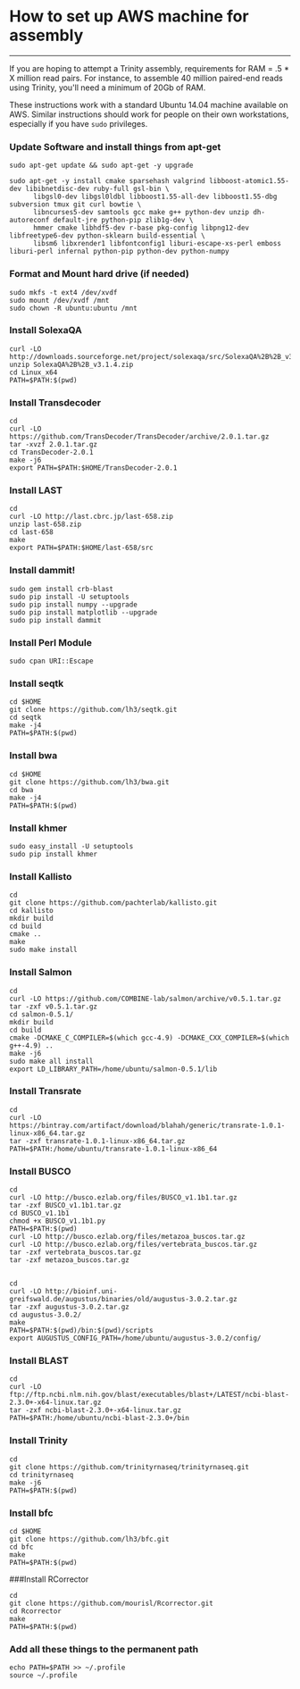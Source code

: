 # How to set up AWS machine for assembly
---

If you are hoping to attempt a Trinity assembly, requirements for RAM = .5 * X million read pairs. For instance, to assemble 40 million paired-end reads using Trinity, you'll need a minimum of 20Gb of RAM.

These instructions work with a standard Ubuntu 14.04 machine available on AWS. Similar instructions should work for people on their own workstations, especially if you have `sudo` privileges. 


### Update Software and install things from apt-get

```
sudo apt-get update && sudo apt-get -y upgrade

sudo apt-get -y install cmake sparsehash valgrind libboost-atomic1.55-dev libibnetdisc-dev ruby-full gsl-bin \
      libgsl0-dev libgsl0ldbl libboost1.55-all-dev libboost1.55-dbg subversion tmux git curl bowtie \
      libncurses5-dev samtools gcc make g++ python-dev unzip dh-autoreconf default-jre python-pip zlib1g-dev \
      hmmer cmake libhdf5-dev r-base pkg-config libpng12-dev libfreetype6-dev python-sklearn build-essential \
      libsm6 libxrender1 libfontconfig1 liburi-escape-xs-perl emboss liburi-perl infernal python-pip python-dev python-numpy

```

### Format and Mount hard drive (if needed)

```
sudo mkfs -t ext4 /dev/xvdf
sudo mount /dev/xvdf /mnt
sudo chown -R ubuntu:ubuntu /mnt
```

### Install SolexaQA


```
curl -LO http://downloads.sourceforge.net/project/solexaqa/src/SolexaQA%2B%2B_v3.1.4.zip
unzip SolexaQA%2B%2B_v3.1.4.zip
cd Linux_x64
PATH=$PATH:$(pwd)
```

### Install Transdecoder

```
cd
curl -LO https://github.com/TransDecoder/TransDecoder/archive/2.0.1.tar.gz
tar -xvzf 2.0.1.tar.gz
cd TransDecoder-2.0.1
make -j6
export PATH=$PATH:$HOME/TransDecoder-2.0.1
```

### Install LAST

```
cd
curl -LO http://last.cbrc.jp/last-658.zip
unzip last-658.zip
cd last-658
make
export PATH=$PATH:$HOME/last-658/src
```

### Install dammit!

```
sudo gem install crb-blast
sudo pip install -U setuptools
sudo pip install numpy --upgrade
sudo pip install matplotlib --upgrade
sudo pip install dammit
```


### Install Perl Module
```
sudo cpan URI::Escape
```

### Install seqtk

```
cd $HOME
git clone https://github.com/lh3/seqtk.git
cd seqtk
make -j4
PATH=$PATH:$(pwd)
```

### Install bwa

```
cd $HOME
git clone https://github.com/lh3/bwa.git
cd bwa
make -j4
PATH=$PATH:$(pwd)
```

### Install khmer

```
sudo easy_install -U setuptools
sudo pip install khmer
```

### Install Kallisto

```
cd
git clone https://github.com/pachterlab/kallisto.git
cd kallisto
mkdir build
cd build
cmake ..
make
sudo make install
```


### Install Salmon

```
cd
curl -LO https://github.com/COMBINE-lab/salmon/archive/v0.5.1.tar.gz
tar -zxf v0.5.1.tar.gz
cd salmon-0.5.1/
mkdir build
cd build
cmake -DCMAKE_C_COMPILER=$(which gcc-4.9) -DCMAKE_CXX_COMPILER=$(which g++-4.9) ..
make -j6
sudo make all install
export LD_LIBRARY_PATH=/home/ubuntu/salmon-0.5.1/lib
```

### Install Transrate

```
cd
curl -LO https://bintray.com/artifact/download/blahah/generic/transrate-1.0.1-linux-x86_64.tar.gz
tar -zxf transrate-1.0.1-linux-x86_64.tar.gz
PATH=$PATH:/home/ubuntu/transrate-1.0.1-linux-x86_64
```

### Install BUSCO

```
cd
curl -LO http://busco.ezlab.org/files/BUSCO_v1.1b1.tar.gz
tar -zxf BUSCO_v1.1b1.tar.gz
cd BUSCO_v1.1b1
chmod +x BUSCO_v1.1b1.py
PATH=$PATH:$(pwd)
curl -LO http://busco.ezlab.org/files/metazoa_buscos.tar.gz
curl -LO http://busco.ezlab.org/files/vertebrata_buscos.tar.gz
tar -zxf vertebrata_buscos.tar.gz
tar -zxf metazoa_buscos.tar.gz


cd
curl -LO http://bioinf.uni-greifswald.de/augustus/binaries/old/augustus-3.0.2.tar.gz
tar -zxf augustus-3.0.2.tar.gz
cd augustus-3.0.2/
make
PATH=$PATH:$(pwd)/bin:$(pwd)/scripts
export AUGUSTUS_CONFIG_PATH=/home/ubuntu/augustus-3.0.2/config/
```

### Install BLAST


```
cd
curl -LO ftp://ftp.ncbi.nlm.nih.gov/blast/executables/blast+/LATEST/ncbi-blast-2.3.0+-x64-linux.tar.gz
tar -zxf ncbi-blast-2.3.0+-x64-linux.tar.gz
PATH=$PATH:/home/ubuntu/ncbi-blast-2.3.0+/bin
```

### Install Trinity

```
cd
git clone https://github.com/trinityrnaseq/trinityrnaseq.git
cd trinityrnaseq
make -j6
PATH=$PATH:$(pwd)
```

### Install bfc

```
cd $HOME
git clone https://github.com/lh3/bfc.git
cd bfc
make
PATH=$PATH:$(pwd)
```

###Install RCorrector

```
cd
git clone https://github.com/mourisl/Rcorrector.git
cd Rcorrector
make
PATH=$PATH:$(pwd)
```

### Add all these things to the permanent path

```
echo PATH=$PATH >> ~/.profile
source ~/.profile
```
